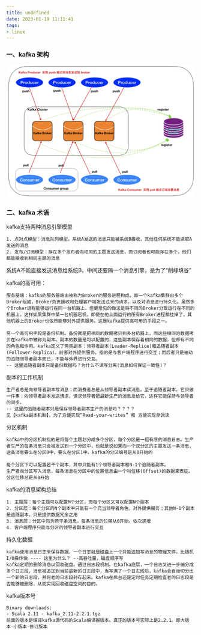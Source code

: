 ```yaml
---
title: undefined
date: 2023-01-19 11:11:41
tags:
- linux
---
```


### 一、kafka 架构

<img src="./image/kafka架构.png" style="zoom:50%;" />

### 二、kafka 术语

kafka支持两种消息引擎模型

```
1. 点对点模型：消息队列模型。系统A发送的消息只能被系统B接收，其他任何系统不能读取A发送的消息
2. 发布/订阅模型：存在多个发布者向相同的主题发送消息，而订阅者也可能存在多个，他们都能接收到相同主题的消息
```

系统A不能直接发送消息给系统B，中间还要隔一个消息引擎，是为了“削峰填谷”

kafka的高可用：

```
服务器端：kafka的服务器端由被称为Broker的服务进程构成，即一个kafka集群由多个Broker组成，Broker负责接收和处理客户端发送过来的请求，以及对消息进行持久化。虽然多个Broker进程能够运行在同一台机器上，但更常见的做法是将不同的Broker分散运行在不同的机器上，这样如果集群中某一台机器宕机，即使在他上面运行的所有Broker进程都挂掉了，其他机器上的Broker也依然能够对外提供服务。这是kafka提供高可用的手段之一。

另一个高可用手段是备份机制。备份就是把相同的数据拷贝到多台机器上，而这些相同的数据拷贝在kafka中被称为副本。副本的数量是可以配置的，这些副本保存着相同的数据，但却有不同的角色和作用。kafka定义了两类副本：领导者副本(Leader-Replice)和追随者副本(Follower-Replica)。前者对外提供服务，指的是与客户端程序进行交互；而后者只是被动的追随领导者副本而已，不能与外界进行交互。
-- 这里追随者副本只是备份数据吗？为什么不读写分离(消息如何保证一致性)？
```

副本的工作机制

```
生产者总是向领导者副本写消息；而消费者总是从领导者副本读消息。至于追随者副本，它只做一件事：向领导者副本发送请求，请求领导者把最新生产的消息发给它，这样它能保持与领导者的同步。
-- 这里的追随者副本只是保存领导者副本生产的消息吗？？？？
见【kafka副本机制】，为了方便实现“Read-your-writes” 和 方便实现单调读
```

分区机制

```
kafka中的分区机制指的是将每个主题划分成多个分区，每个分区是一组有序的消息日志。生产者生产的每条消息只会被发送到一个分区中，也就是说如果向一个双分区的主题发送一条消息，这条消息要么在分区0中，要么在分区1中。kafka的分区编号是从0开始的

每个分区下可以配置若干个副本，其中只能有1个领导者副本和N-1个追随者副本。
生产者向分区写入消息，每条消息在分区中的位置信息由一个叫位移(Offset)的数据来表征。分区位移总是从0开始
```

kafka的消息架构总结

```
1. 主题层：每个主题可以配置M个分区，而每个分区又可以配置N个副本
2. 分区层：每个分区的N个副本中只能有一个充当领导者角色，对外提供服务；其他N-1个副本是追随副本，只是提供数据冗余之用
3. 消息层：分区中包含若干条消息，每条消息的位移从0开始，依次递增
4. 客户端程序只能与分区的领导者副本进行交互
```

持久化数据

```
kafka使用消息日志来保存数据，一个日志就是磁盘上一个只能追加写消息的物理文件。比随机I/O操作快 ---- 这里为什么？ --高吞吐量，磁盘顺序写
kafka定期的删除消息以回收磁盘。通过日志段机制。在kafka底层，一个日志又进一步细分成多个日志段，消息被追加到当前最新的日志段中，当写满了一个日志段后，kafka会自动切分出一个新的日志段，并将老的日志段封存起来。kafka在后台还是定时任务定期检查老的日志段是否能够被删除，从而实现回收磁盘空间的目的。
```

kafka版本号

```
Binary downloads:
- Scala 2.11 - kafka_2.11-2.2.1.tgz
前面的版本是编译kafka源代码的Scala编译器版本。真正的版本号实际上是2.2.1。即大版本-小版本-修订版本
```

